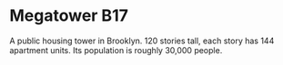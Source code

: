 # Megatower B17

A public housing tower in Brooklyn. 120 stories tall, each story has 144 apartment units. Its population is roughly 30,000 people.
